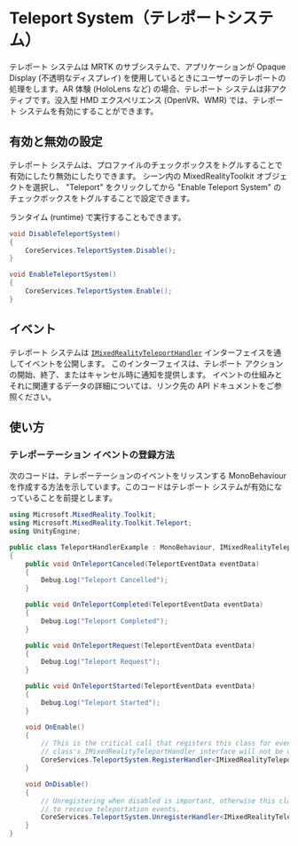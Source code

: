 # Teleport System（テレポートシステム）

テレポート システムは MRTK のサブシステムで、アプリケーションが Opaque Display (不透明なディスプレイ) を使用しているときにユーザーのテレポートの処理をします。AR 体験 (HoloLens など) の場合、テレポート システムは非アクティブです。没入型 HMD エクスペリエンス (OpenVR、WMR) では、テレポート システムを有効にすることができます。


## 有効と無効の設定

テレポート システムは、プロファイルのチェックボックスをトグルすることで有効にしたり無効にしたりできます。
シーン内の MixedRealityToolkit オブジェクトを選択し、
"Teleport" をクリックしてから "Enable Teleport System" のチェックボックスをトグルすることで設定できます。

ランタイム (runtime) で実行することもできます。

```c#
void DisableTeleportSystem()
{
    CoreServices.TeleportSystem.Disable();
}

void EnableTeleportSystem()
{
    CoreServices.TeleportSystem.Enable();
}
```

## イベント

テレポート システムは [`IMixedRealityTeleportHandler`](xref:Microsoft.MixedReality.Toolkit.Teleport.IMixedRealityTeleportHandler) インターフェイスを通してイベントを公開します。
このインターフェイスは、テレポート アクションの開始、終了、またはキャンセル時に通知を提供します。
イベントの仕組みとそれに関連するデータの詳細については、リンク先の API ドキュメントをご参照ください。

## 使い方

### テレポーテーション イベントの登録方法

次のコードは、テレポーテーションのイベントをリッスンする MonoBehaviour を作成する方法を示しています。このコードはテレポート システムが有効になっていることを前提とします。

```c#
using Microsoft.MixedReality.Toolkit;
using Microsoft.MixedReality.Toolkit.Teleport;
using UnityEngine;

public class TeleportHandlerExample : MonoBehaviour, IMixedRealityTeleportHandler
{
    public void OnTeleportCanceled(TeleportEventData eventData)
    {
        Debug.Log("Teleport Cancelled");
    }

    public void OnTeleportCompleted(TeleportEventData eventData)
    {
        Debug.Log("Teleport Completed");
    }

    public void OnTeleportRequest(TeleportEventData eventData)
    {
        Debug.Log("Teleport Request");
    }

    public void OnTeleportStarted(TeleportEventData eventData)
    {
        Debug.Log("Teleport Started");
    }

    void OnEnable()
    {
        // This is the critical call that registers this class for events. Without this
        // class's IMixedRealityTeleportHandler interface will not be called.
        CoreServices.TeleportSystem.RegisterHandler<IMixedRealityTeleportHandler>(this);
    }

    void OnDisable()
    {
        // Unregistering when disabled is important, otherwise this class will continue
        // to receive teleportation events.
        CoreServices.TeleportSystem.UnregisterHandler<IMixedRealityTeleportHandler>(this);
    }
}
```
